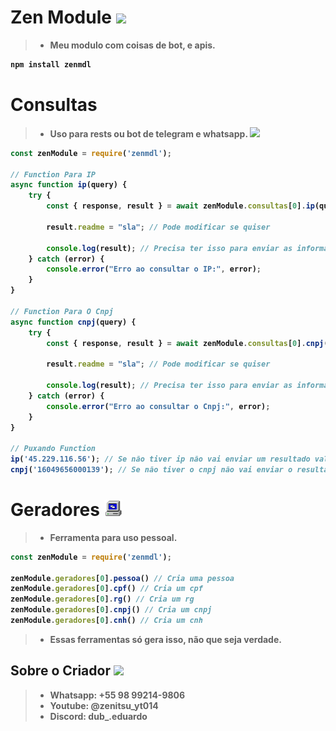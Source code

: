 # Zen Module <img src="https://github.com/TheDudeThatCode/TheDudeThatCode/blob/master/Assets/Hi.gif" width="29px">
> * <strong>Meu modulo com coisas de bot, e apis.
```bash
npm install zenmdl
```
# Consultas
> * <strong>Uso para rests ou bot de telegram e whatsapp. <img src="https://github.com/TheDudeThatCode/TheDudeThatCode/blob/master/Assets/hmm.gif" width="29px">
```js
const zenModule = require('zenmdl');

// Function Para IP
async function ip(query) {
    try {
        const { response, result } = await zenModule.consultas[0].ip(query) //Pega os dados usando o modulo.

        result.readme = "sla"; // Pode modificar se quiser

        console.log(result); // Precisa ter isso para enviar as informações
    } catch (error) {
        console.error("Erro ao consultar o IP:", error);
    }
}

// Function Para O Cnpj
async function cnpj(query) {
    try {
        const { response, result } = await zenModule.consultas[0].cnpj(query) //Pega os dados usando o modulo.

        result.readme = "sla"; // Pode modificar se quiser

        console.log(result); // Precisa ter isso para enviar as informações
    } catch (error) {
        console.error("Erro ao consultar o Cnpj:", error);
    }
}

// Puxando Function
ip('45.229.116.56'); // Se não tiver ip não vai enviar um resultado valido.
cnpj('16049656000139'); // Se não tiver o cnpj não vai enviar o resultado valido.
```

# Geradores <img src="https://github.com/TheDudeThatCode/TheDudeThatCode/blob/master/Assets/PC.gif" width="29px">
> * <strong>Ferramenta para uso pessoal.

```js
const zenModule = require('zenmdl');

zenModule.geradores[0].pessoa() // Cria uma pessoa
zenModule.geradores[0].cpf() // Cria um cpf
zenModule.geradores[0].rg() // Cria um rg
zenModule.geradores[0].cnpj() // Cria um cnpj
zenModule.geradores[0].cnh() // Cria um cnh
```
> * <strong>Essas ferramentas só gera isso, não que seja verdade.

## Sobre o Criador <img src="https://github.com/TheDudeThatCode/TheDudeThatCode/blob/master/Assets/Mario_Hello_Big.gif" width="29px">
> * Whatsapp: +55 98 99214-9806
> * Youtube: @zenitsu_yt014
> * Discord: dub_.eduardo